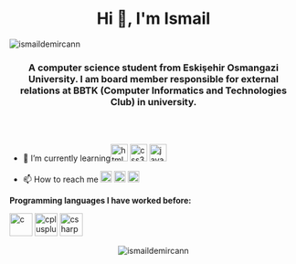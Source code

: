 <h1 align="center">Hi 👋, I'm Ismail</h1>
<p align="left"> <img src="https://komarev.com/ghpvc/?username=ismaildemircann" alt="ismaildemircann" /> </p>

<h3 align="center">A computer science student from Eskişehir Osmangazi University. I am board member responsible for external relations at BBTK (Computer Informatics and Technologies Club) in university.</h3>
<br><br>

- 🌱 I’m currently learning<img src="https://devicons.github.io/devicon/devicon.git/icons/html5/html5-original-wordmark.svg" alt="html5" width="30" height="30"/> <img src="https://devicons.github.io/devicon/devicon.git/icons/css3/css3-original-wordmark.svg" alt="css3" width="30" height="30"/> <img src="https://devicons.github.io/devicon/devicon.git/icons/javascript/javascript-original.svg" alt="javascript" width="30" height="30"/></p>

- 📫 How to reach me <a href="mailto:ismaildemircann98@gmail.com"><img src="https://cdn.jsdelivr.net/npm/simple-icons@3.0.1/icons/gmail.svg" alt="gmail" height="20" width="20" /></a> <a href="https://linkedin.com/in/ismaildemircan" target="blank"><img src="https://cdn.jsdelivr.net/npm/simple-icons@3.0.1/icons/linkedin.svg" alt="ismaildemircan" height="20" width="20" /></a> <a href="https://instagram.com/ismaildemircann" target="blank"><img src="https://cdn.jsdelivr.net/npm/simple-icons@3.0.1/icons/instagram.svg" alt="ismaildemircann" height="20" width="20" /></a>

<p><strong>Programming languages I have worked before:</strong></p>
<p align="left"><img src="https://devicons.github.io/devicon/devicon.git/icons/c/c-original.svg" alt="c" width="40" height="40"/> <img src="https://devicons.github.io/devicon/devicon.git/icons/cplusplus/cplusplus-original.svg" alt="cplusplus" width="40" height="40"/> <img src="https://devicons.github.io/devicon/devicon.git/icons/csharp/csharp-original.svg" alt="csharp" width="40" height="40"/>
  
  
  
<p align="center"> <img src="https://github-readme-stats.vercel.app/api?username=ismaildemircann&show_icons=true" alt="ismaildemircann" /></p>




